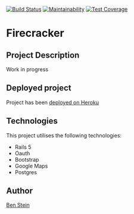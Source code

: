 <!-- # README

This README would normally document whatever steps are necessary to get the
application up and running.

Things you may want to cover:

* Ruby version

* System dependencies

* Configuration

* Database creation

* Database initialization

* How to run the test suite

* Services (job queues, cache servers, search engines, etc.)

* Deployment instructions

* ... -->

[![Build Status](https://travis-ci.org/bpstein/firecracker.svg?branch=master)](https://travis-ci.org/bpstein/firecracker)
[![Maintainability](https://api.codeclimate.com/v1/badges/1cc2aa9fd98e4bd85e22/maintainability)](https://codeclimate.com/github/bpstein/firecracker/maintainability)
[![Test Coverage](https://api.codeclimate.com/v1/badges/1cc2aa9fd98e4bd85e22/test_coverage)](https://codeclimate.com/github/bpstein/firecracker/test_coverage)

# Firecracker

## Project Description
Work in progress 

## Deployed project
Project has been [deployed on Heroku](https://...)

## Technologies
This project utilises the following technologies:
* Rails 5
* Oauth
* Bootstrap 
* Google Maps
* Postgres

## Author
[Ben Stein](https://github.com/bpstein)